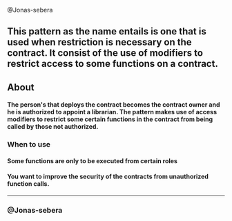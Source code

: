 @Jonas-sebera

## This pattern as the name entails is one that is used when restriction is necessary on the contract. It consist of the use of modifiers to restrict access to some functions on a contract.

## About
#### The person's that deploys the contract becomes the contract owner and he is authorized to appoint a librarian. The pattern makes use of access modifiers to restrict some certain functions in the contract from being called by those not authorized.

### When to use

#### Some functions are only to be executed from certain roles
#### You want to improve the security of the contracts from unauthorized function calls.

<hr>

### @Jonas-sebera
